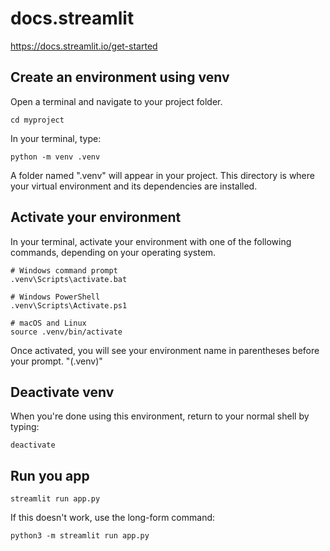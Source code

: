 # docs.streamlit
https://docs.streamlit.io/get-started

## Create an environment using venv

Open a terminal and navigate to your project folder.
```
cd myproject
```
In your terminal, type:
```
python -m venv .venv
```
A folder named ".venv" will appear in your project. This directory is where your virtual environment and its dependencies are installed.


## Activate your environment
In your terminal, activate your environment with one of the following commands, depending on your operating system.
```
# Windows command prompt
.venv\Scripts\activate.bat

# Windows PowerShell
.venv\Scripts\Activate.ps1

# macOS and Linux
source .venv/bin/activate
```
Once activated, you will see your environment name in parentheses before your prompt. "(.venv)"


## Deactivate venv
When you're done using this environment, return to your normal shell by typing:
```
deactivate
```

## Run you app
```
streamlit run app.py
```
If this doesn't work, use the long-form command:
```
python3 -m streamlit run app.py
```